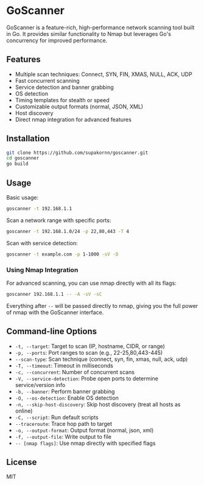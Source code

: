 # GoScanner

GoScanner is a feature-rich, high-performance network scanning tool built in Go. It provides similar functionality to Nmap but leverages Go's concurrency for improved performance.

## Features

-   Multiple scan techniques: Connect, SYN, FIN, XMAS, NULL, ACK, UDP
-   Fast concurrent scanning
-   Service detection and banner grabbing
-   OS detection
-   Timing templates for stealth or speed
-   Customizable output formats (normal, JSON, XML)
-   Host discovery
-   Direct nmap integration for advanced features

## Installation

```bash
git clone https://github.com/supakornn/goscanner.git
cd goscanner
go build
```

## Usage

Basic usage:

```bash
goscanner -t 192.168.1.1
```

Scan a network range with specific ports:

```bash
goscanner -t 192.168.1.0/24 -p 22,80,443 -T 4
```

Scan with service detection:

```bash
goscanner -t example.com -p 1-1000 -sV -O
```

### Using Nmap Integration

For advanced scanning, you can use nmap directly with all its flags:

```bash
goscanner 192.168.1.1 -- -A -sV -sC
```

Everything after `--` will be passed directly to nmap, giving you the full power of nmap with the GoScanner interface.

## Command-line Options

-   `-t, --target`: Target to scan (IP, hostname, CIDR, or range)
-   `-p, --ports`: Port ranges to scan (e.g., 22-25,80,443-445)
-   `--scan-type`: Scan technique (connect, syn, fin, xmas, null, ack, udp)
-   `-T, --timeout`: Timeout in milliseconds
-   `-c, --concurrent`: Number of concurrent scans
-   `-V, --service-detection`: Probe open ports to determine service/version info
-   `-b, --banner`: Perform banner grabbing
-   `-O, --os-detection`: Enable OS detection
-   `-n, --skip-host-discovery`: Skip host discovery (treat all hosts as online)
-   `-C, --script`: Run default scripts
-   `--traceroute`: Trace hop path to target
-   `-o, --output-format`: Output format (normal, json, xml)
-   `-f, --output-file`: Write output to file
-   `-- [nmap flags]`: Use nmap directly with specified flags

## License

MIT
